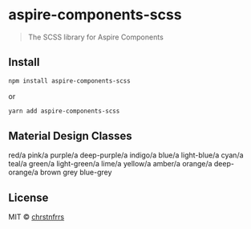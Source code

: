 # aspire-components-scss

> The SCSS library for Aspire Components

## Install

```bash
npm install aspire-components-scss
```
or
```bash
yarn add aspire-components-scss
```

## Material Design Classes

red/a
pink/a
purple/a
deep-purple/a
indigo/a
blue/a
light-blue/a
cyan/a
teal/a
green/a
light-green/a
lime/a
yellow/a
amber/a
orange/a
deep-orange/a
brown
grey
blue-grey

## License

MIT © [chrstnfrrs](https://github.com/chrstnfrrs)
